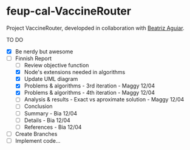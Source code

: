 # feup-cal-VaccineRouter


Project VaccineRouter, developded in collaboration with [Beatriz Aguiar](https://github.com/beatriz-ag).


TO DO
- [x] Be nerdy but awesome
- [ ] Finnish Report
  - [ ] Review objective function
  - [X] Node's extensions needed in algorithms
  - [x] Update UML diagram
  - [x] Problems & algorithms - 3rd iteration              - Maggy 12/04
  - [x] Problems & algorithms - 4th iteration              - Maggy 12/04
  - [ ] Analysis & results - Exact vs aproximate solution  - Maggy 12/04
  - [ ] Conclusion   
  - [ ] Summary      - Bia 12/04
  - [ ] Details      - Bia 12/04
  - [ ] References   - Bia 12/04
- [ ] Create Branches
- [ ] Implement code...
